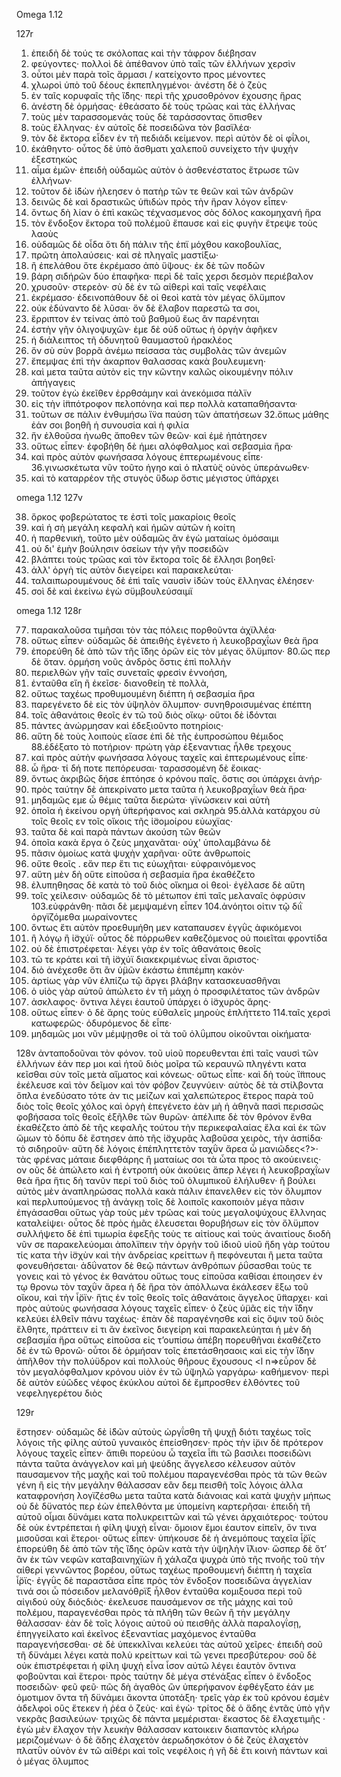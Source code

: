 Omega 1.12

127r

1. ἐπειδὴ δὲ τούς τε σκόλοπας
καὶ τὴν τάφρον διέβησαν
2. φεύγοντες· πολλοὶ δὲ ἀπέθανον ὑπὸ ταῖς τῶν ἑλλήνων χερσὶν
3. οὗτοι μὲν παρὰ τοῖς ἅρμασι /
κατείχοντο προς μένοντες
4. χλωροὶ ὑπὸ τοῦ δέους
ἐκπεπληγμένοι· ἀνέστη δὲ ὁ ζεὺς
5. ἐν ταῖς κορυφαῖς τῆς ἴ̈δης·
περὶ τῆς χρυσοθρόνον ἐχουσης ἥρας
6. ἀνέστη δὲ ὁρμήσας· ἐθεάσατο δὲ τοὺς τρῶας καὶ τὰς ἑλλήνας
7. τοὺς μὲν ταρασσομενάς
τοὺς δὲ ταράσσοντας ὄπισθεν 
8. τοὺς ἕλληνας· ἐν αὐτοῖς δὲ
ποσειδῶνα τὸν βασϊλέα·
9. τὸν δὲ ἕκτορα εἶδεν ἐν τῆ πεδιάδι κείμενον. περὶ αὐτὸν δὲ οἱ φΐλοι,
10. ἐκάθηντο· οὗτος δὲ ὑπὸ ἄσθματι χαλεποῦ συνείχετο
τὴν ψυχὴν ἐξεστηκὼς
11. αἷμα ἐμῶν· ἐπειδὴ οὐδαμῶς αὐτὸν ὁ ἀσθενέστατος ἔτρωσε τῶν ἑλλήνων·
12. τοῦτον δὲ ἰ̈δὼν ἠλεησεν
ὁ πατὴρ τῶν τε θεῶν καὶ τῶν ἀνδρῶν 
13. δεινῶς δὲ καὶ δραστικῶς  ὑ̈πιδὼν πρὸς τὴν ἥραν λόγον εἶπεν·
14. ὄντως δὴ λίαν ὁ ἐπὶ κακῶς τέχνασμενος σὸς δόλος κακομηχανή ἥρα
15. τὸν ἔνδοξον ἕκτορα τοῦ πολέμοῦ ἔπαυσε καὶ εἰς φυγὴν ἔτρεψε τοὺς λαοὺς
16. οὺδαμῶς δὲ οἶδα ὅτι δὴ πάλιν τῆς ἐπϊ μόχθου κακοβουλϊας,
17. πρῶτη ἀπολαύσεις· καὶ σὲ πληγαῖς μαστίξω·
18. ἢ ἐπελάθου ὅτε ἐκρέμασο ἀπὸ ὕ̈ψους· ἐκ δὲ τῶν ποδῶν
19. βάρη σιδήρῶν δύο ἐπαφῆκα· περὶ δὲ ταῖς χερσι δεσμὸν περιέβαλον 
20. χρυσοῦν· στερεὸν· σὺ δὲ ἐν τῶ αἰθερὶ καὶ ταῖς νεφέλαις
21. ἐκρέμασο· ἐδεινοπάθουν δὲ οἱ θεοὶ κατὰ τὸν μέγας ὄλϋμπον
22. οὐκ ἐδύναντο δὲ λῦσαι· ὅν δὲ ἔλαβον παρεστῶ τα σοι,
23. ἔρριπτον ἐν τείνας ἀπὸ τοῦ βαθμοῦ ἕως ἂν παρένηται
24. ἐστὴν γῆν ὀλιγοψυχῶν· ἐμε δὲ οὐδ οὕτως ἡ ὀργὴν ἀφῆκεν
25. ἠ διάλειπτος τῆ ὀδυνητοῦ θαυμαστοῦ ἡρακλέος 
26. ὅν σὺ σὺν βορρᾶ ἀνέμω πείσασα τὰς συμβολὰς τῶν ἀνεμῶν
27. ἔπεμψας ἐπὶ τὴν ἀκαρπον θαλασσας κακὰ βουλευμενη·
28. καὶ μετα ταῦτα αὐτὸν εἰς την κῶντην καλῶς οἰκουμένην πόλιν ἀπήγαγεις
29. τοῦτον ἐγὼ ἐκεῖθεν ἐρρθσάμην καὶ ἀνεκόμισα πάλϊν 
30. εἰς τὴν ἱ̈ππότροφον πελοπόνηα καὶ περ πολλὰ καταπαθήσαντα·
31. τοῦτων σε πάλιν ἐνθυμήσω ἵ̈να παύση τῶν ἀπατήσεων
32.ὄπως μάθης ἐάν σοι βοηθῆ ἡ συνουσία καὶ ἡ φιλία
33. ἥν ἐλθοῦσα ἠνωθς ἄποθεν τῶν θεῶν· καὶ ἐμὲ ἠπάτησεν
34. οὕτως εἶπεν· ἐφοβήθη δὲ ἡμει αλόφθαλμος καὶ σεβασμὶα ἥρα·
35. καὶ πρὸς αὐτὸν φωνήσασα λόγους ἐπτερωμένους εἶπε·
36.γινωσκέτωτα νῦν τοῦτο ἡγηο καὶ ὁ πλατὺ̈ς οὐνὸς ὑπεράνωθεν·
37. καὶ τὸ καταρρέον τῆς στυγὸς ὕ̈δωρ ὅστις μέγιστος ὑ̈πάρχει

omega 1.12 127v

38. ὅρκος  φοβερώτατος τε ἐστὶ τοῖς μακαρίοις θεοῖς
39. καὶ ἡ σὴ μεγάλη κεφαλὴ καὶ ἡμῶν αὐτῶν ἡ κοίτη
40. ἡ παρθενικὴ, τοῦτο μὲν οὐδαμῶς ἂν ἐγὼ ματαίως ὀμόσαιμι
41. οὐ δι' ἐμὴν βούλησιν ὁσείων τὴν γῆν ποσειδῶν
42. βλάπτει τοὺς τρῶας καὶ τὸν ἕκτορα τοῖς δὲ ἕλλησι βοηθεῖ·
43. ἀλλ' ὀργὴ τίς αὐτὸν διεγείρει καὶ παρακελεύται·
44. ταλαιπωρουμένους δὲ ἐπὶ ταῖς ναυσὶν ἰ̈δὼν τοὺς ἕλληνας ἐλέησεν·
45. σοὶ δὲ καὶ ἐκείνω ἐγὼ σϋμβουλεύσαιμϊ


omega 1.12 128r

77. παρακαλοῦσα τιμῆσαι τὸν τὰς πόλεις πορθοῦντα ἀχϊλλέα·
78. οὕτως εἶπεν· οὐδαμῶς δὲ ἀπειθὴς ἐγένετο ἡ λευκοβραχΐων θεὰ ἥρα
79. ἐπορεύθη δὲ ἀπὸ τῶν τῆς ἴ̈δης ὀρῶν εἰς τὸν μέγας ὄλϋμπον·
80.ὥς περ δὲ ὅταν. ὁρμήση νοῦς ἀνδρὸς ὅστις ἐπὶ πολλὴν
81. περιελθὼν γῆν ταῖς συνεταῖς φρεσὶν ἐννοήση,
82. ἐνταῦθα εἴη ἢ ἐκεῖσε· διανοθείη τὲ πολλὰ,
83. οὕτως ταχέως προθυμουμένη διέπτη ἡ σεβασμία ἥρα
84. παρεγένετο δὲ εἰς τὸν ὑ̈ψηλὸν ὄλυμπον· συνηθροισυμένας ἐπέπτη
85. τοῖς ἀθανάτοις θεοῖς ἐν τῶ τοῦ διὸς οἴκῳ· οὕτοι δὲ ἰ̈δόνται
86. πάντες ἀνώρμησαν καὶ ἐδεξιοῦντο ποτηρίοις·
87. αὕτη δὲ τοὺς λοιποὺς εἴασε ἐπὶ δὲ τῆς ἐυπροσώπου θέμιδος 
88.ἐδέξατο τὸ ποτήριον· πρώτη γὰρ ἐξεναντιας ἦλθε τρεχους 
89. καὶ πρὸς αὐτὴν φωνήσασα λόγους ταχεῖς καὶ ἐπτερωμένους εἶπε·
90. ὦ ἥρα· τί δή ποτε πεπόρευσαι· ταρασσομένη δὲ ἔοικας·
91. ὄντως ἀκριβῶς δήσε ἐπτόησε ὁ κρόνου παῖς. ὅστις σοι ὑπάρχει ἀνήρ· 
92. πρὸς ταύτην δὲ ἀπεκρίνατο μετα ταῦτα ἡ λευκοβραχΐων θεὰ ἥρα·
93. μηδαμῶς εμε ὦ θέμις ταῦτα διερώτα· γϊνώσκειν καὶ αὐτὴ
94. ὁποῖα ἡ ἐκείνου οργὴ ὑ̈περήφανος καὶ σκληρὰ
95.ἀλλὰ κατάρχου σὺ τοῖς θεοῖς εν τοῖς οἴκοις τῆς ἰ̈σομοίρου εὐωχϊας· 
96. ταῦτα δὲ καὶ παρὰ πάντων ἀκούση τῶν θεῶν 
97. ὁποῖα κακὰ ἔργα ὁ ζεὺς μηχανᾶται· οὐχ' ὑπολαμβάνω δὲ
98. πᾶσιν ὁμοίως κατὰ ψυχὴν χαρῆναι· οὔτε ἀνθρωποίς  
99. οὔτε θεοῖς . εἄν περ ἔτι τις εὐωχῆται· εὐφραινόμενος 
100. αὕτη μὲν δὴ οὕτε εἰποῦσα ἡ σεβασμία ἥρα ἐκαθέζετο 
101. ἐλυπηθησας δὲ κατὰ τὸ τοῦ διὸς οἴκημα οἱ θεοὶ· ἐγέλασε δὲ αὕτη
102. τοῖς χείλεσιν· οὐδαμῶς δὲ τὸ μέτωπον ἐπὶ ταῖς μελαναῖς ὀφρύσιν
103.εὐφράνθη· πᾶσι δὲ μεμψαμένη εἶπεν 
104.ἀνόητοι οἱτιν τῷ διῒ ὀργϊζόμεθα μωραίνοντες 
105. ὄντως ἔτι αὐτὸν προεθυμήθη μεν καταπαυσεν ἐγγῢς ἀφικόμενοι 
106. ἢ λόγῳ ἢ ἰ̈σχύϊ· οὗτος δὲ πόρρωθεν καθεζόμενος οὐ ποιεῖται φροντίδα 
107. οὐ δὲ ἐπιστρέφεται· λέγει γὰρ ἐν τοῖς ἀθανάτοις θεοῖς  
108. τῶ τε κράτει καὶ τῆ ἰ̈σχύϊ διακεκριμένως εἶναι ἄριστος·  
109. διὸ ἀνέχεσθε ὅτι ἂν ὑ̈μῶν ἑκάστω ἐπιπέμπη κακὸν·
110. ἀρτίως γὰρ νῦν ἐλπίζω τῷ ἄργει βλάβην κατασκευασθῆναι 
111. ὁ υἱὸς γὰρ αὐτοῦ ἀπώλετο ἐν τῆ μάχη ὁ προσφιλέτατος τῶν ἀνδρῶν
112. ἀσκλαφος· ὅντινα λέγει ἑαυτοῦ ὑπάρχει ὁ ἰ̈σχυρὸς ἄρης·
113. οὕτως εἶπεν· ὁ δὲ ἄρης τοὺς εὐθαλεῖς μηροὺς ἐπλήττετο 
114.ταῖς χερσὶ κατωφερῶς· ὀδυρόμενος δὲ εἶπε·
115. μηδαμῶς μοι νῦν μέμψῃσθε οἱ τὰ τοῦ ὀλΰμπου οἰκοῦνται οἰκήματα· 

128v 
<l n=116>ἀνταποδοῦναι τὸν φόνον. τοῦ υἱοῦ πορευθενται ἐπὶ ταῖς ναυσὶ τῶν ἑλλήνων</l>
<l n=117>ἐάν περ μοι καὶ ἡτοῦ διὸς μοῖρα τῶ κεραυνῶ πληγέντι</l>
<l n=118>κατα κεῖσθαι σὺν τοῖς μετὰ αἵματος καὶ κόνεως·</l>
<l n=119>οὕτως  εἶπε· καὶ δὴ τοὺς ἵ̈ππους ἐκέλευσε καὶ τὸν δεῖμον καὶ τὸν φόβον</l>
<l n=120>ζευγνύειν· αὐτὸς δὲ τὰ στίλβοντα ὅπλα ἐνεδύσατο </l>
<l n=121>τότε ἀν τις μείζων καὶ χαλεπώτερος ἕτερος</l>
<l n=122>παρὰ τοῦ διὸς τοῖς θεοῖς χόλος καὶ ὀργὴ ἐπεγένετο</l>
<l n=123>ἐὰν μὴ ἡ ἀθηνᾶ πασὶ περισσῶς φοβήσασα τοῖς θεοῖς</l>
<l n=124>ἐξῆλθε τῶν θυρῶν· ἀπέλιπε δὲ τὸν θρόνον ἔνθα ἐκαθέζετο</l>
<l n=125>ἀπὸ δὲ τῆς κεφαλῆς τούτου τὴν περικεφαλαίας ἔλα<unclear abbreviation> καὶ ἐκ τῶν ὤμων </l>
<l n=126>τὸ δόπυ δὲ ἔστησεν ἀπὸ τῆς ἰ̈σχυρᾶς λαβοῦσα χειρὸς, <rubric>τὴν ἀσπίδα·</rubric>
</l>
<l n=127>τὸ σιδηροῦν· αὕτη δὲ λόγοις ἐπέπληττετὸν ταχῢν ἄρεα</l>
<l n=128>ὦ μανιῶδες<?>· τὰς φρένας μάταιε διεφθάρης ἢ ματαίως σοι</l>
<l n=129> τὰ ὦτα προς τὸ ακούεινεις· ον οῦς δὲ ἀπώλετο καὶ ἡ ἐντροπή</l>
<l n=130>οὐκ ἀκούεις ἅπερ λέγει ἡ λευκοβραχΐων θεὰ ἥρα</l>
<l n=131>ἥτις δὴ τανῦν περί τοῦ διὸς τοῦ ὀλυμπικοῦ ἐλήλυθεν· </l>
<l n=132>ἢ βούλει αὐτὸς μὲν ἀναπληρώσας πολλὰ κακὰ</l>
<l n=133>πάλιν ἐπανελθεν εἰς τὸν ὄλυμπον καὶ περλυπούμενος τῇ ἀνάγκῃ</l>
<l n=134>τοῖς δὲ λοιποῖς κακοποιὸν μέγα πᾶσιν ἐπγάσασθαι</l>
<l n=135>οὕτως γὰρ τοὺς μὲν τρῶας καὶ τοὺς μεγαλοψύχους ἕλλνηας</l>
<l n=136>καταλείψει· οὗτος δὲ πρὸς ἡμᾶς ἐλευσεται θορυβήσων εἰς τὸν ὄλϋμπον</l>
<l n=137>συλλήψετο δὲ ἐπὶ τιμωρία ἐφεξῆς τοὺς τε αἰτίους καὶ τοὺς ἀναιτίους</l>
<l n=138>διοδὴ νῦν σε παρακελεύομαι ἀπολϊπειν τὴν ὀργὴν τοῦ ἰδιοῦ υἱοῦ</l>
<l n=139>ἤδη γὰρ τούτου τίς κατα τὴν ἰ̈σχὺν καὶ τὴν ἀνδρείας κρείττων </l>
<l n=140>ἢ πεφόνευται ἢ μετα ταῦτα φονευθήσεται· ἀδΰνατον δὲ θεῷ</l>
<l n=141>πάντων ἀνθρόπων ῥΰσασθαι τοὺς τε γονεις καὶ τὸ γένος ἐκ θανάτου</l>
<l n=142>οὕτως τους εἰποῦσα καθίσαι ἐποιησεν ἐν τῳ θρονω τὸν ταχῢν ἄρεα</l>
<l n=143>ἡ δὲ ἥρα τὸν ἀπόλλωνα ἐκάλεσεν ἕξω τοῦ οἴκου,</l>
<l n=144>καὶ τὴν ἶ̈ρϊν· ἥτις ἐν τοῖς θεοῖς τοῖς ἀθανάτοις ἄγγελος ὕ̈παρχει· </l>
<l n=145>καὶ πρὸς αὐτοὺς φωνήσασα λόγους ταχεῖς εἶπεν·</l>
<l n=146>ὁ ζεὺς ὑ̈μᾶς εἰς τὴν ἴ̈δην κελεύει ἐλθεῖν πάνυ ταχέως·</l>
<l n=147>ἐπὰν δὲ παραγένησθε καὶ εἰς ὄψιν τοῦ διὸς ἔλθητε,</l>
<l n=148>πράττειν εἰ τι ἂν ἐκεῖνος διεγείρη καὶ παρακελεύηται</l>
<l n=149>ἡ μὲν δὴ σεβασμΐα ἥρα οὕτως εἰποῦσα εἰς τ’ουπίσω ἀπέβη πορευθῆναι</l>
<l n=150>ἐκαθέζετο δὲ ἐν τῶ θρονῶ· οὗτοι δὲ ὁρμήσαν τοῖς ἐπετάσθησαοις </l>
<l n=151>καὶ εἰς τὴν ἴ̈δην ἀπῆλθον τὴν πολύϋδρον καὶ πολλοὺς θῆρους ἔχουσους </l>
<l n=>εὖρον δὲ τὸν μεγαλόφθαλμον κρόνου υἱὸν ἐν τῶ ὑ̈ψηλῶ γαργάρω·</l>
<l n=152>καθήμενον· περὶ δὲ αὐτὸν εὐῶδες νέφος ἐκύκλου</l>
<l n=153>αὐτοὶ δὲ ἔμπροσθεν ἐλθόντες τοῦ νεφεληγερέτου διὸς </l>

129r

<l n=154>ἕστησεν· οὐδαμῶς δὲ ἰ̈δῶν αὐτοὺς ὠργΐσθη τῆ ψυχῇ</l>
<l n=155>διότι ταχέως τοῖς λόγοις τῆς φίλης αὐτοῦ γυναικὸς ἐπείσθησεν·</l>
<l n=156>πρὸς τὴν ἰ̈ριν δὲ πρότερον λόγους ταχεῖς εἶπεν·</l>
<l n=157>ἄπιθι πορεύου ὦ ταχεῖα ἶ̈πι τῶ βασιλει ποσειδῶνι</l>
<l n=158> πάντα ταῦτα ἀνάγγελον καὶ μὴ ψεύδης ἄγγελεσο</l>
<l n=159>κέλευσον αὐτὸν παυσαμενον τῆς μαχῆς καὶ τοῦ πολέμου</l>
<l n=160>παραγενέσθαι πρὸς τὰ τῶν θεῶν γένη ἢ εἰς τὴν μεγάλην θάλασσαν</l>
<l n=161>εἂν δεμ <unclear></unclear>πεισθῆ τοῖς λόγοις ἀλλα καταφρονήση</l>
<l n=162>λογϊζέσθω μετα ταῦτα κατὰ διάνοιας καὶ κατὰ ψυχὴν</l>
<l n=163>μήπως οὐ δὲ δϋνατός περ ἐὼν ἐπελθόντα με ὑπομείνη</l>
<l n=164>καρτερῆσαι· ἐπειδὴ τῆ αὐτοῦ οἶμαι δϋνάμει κατα πολυκρειττῶν </l>
<l n=165>καὶ τῶ γένει ἀρχαιότερος· τούτου δὲ οὐκ ἐντρέπεται ἡ φίλη ψυχὴ εἶναι·  </l>
<l n=166>ὅμοιον ἔμοι ἑαυτον εἰπεῖν, ὅν τινα μισοῦσαι καὶ ἕτεροι·</l>
<l n=167>οὕτως εἶπεν· ὑπήκουσε δὲ ἡ ἀνεμόπους ταχεῖα ἶ̈ρϊς</l>
<l n=168>ἐπορεύθη δὲ ἀπὸ τῶν τῆς ἴ̈δης ὀρῶν κατὰ τὴν ὑ̈ψηλὴν ἴ̈λιον·</l>
<l n=169>ὥσπερ δὲ ὅτ’ ἂν ἐκ τῶν νεφῶν καταβαινηχϊὼν ἢ χάλαζα</l>
<l n=170>ψυχρὰ ὑπὸ τῆς πνοῆς τοῦ τὴν αἰθερί γεννῶντος βορέου,</l>
<l n=171>οὕτως ταχέως προθουμενή διέπτη ἡ ταχεῖα ἶ̈ρϊς·</l>
<l n=172>ἐγγῢς δὲ παραστᾶσα εἶπε πρὸς τὸν ἔνδοξον ποσειδῶνα</l>
<l n=173>ἀγγελίαν τινά σοι ὦ πόσειδον μελανόθρϊξ</l>
<l n=174>ἦλθον ἐνταῦθα κομιξουσα περὶ τοῦ αἰγιδού οὐχ διός<corr>διὸς</corr>·</l>
<l n=175>ἐκελευσε παυσάμενον σε τῆς μάχης καὶ τοῦ πολέμου,</l>
<l n=176>παραγενέσθαι πρὸς τὰ πλήθη τῶν θεῶν ἢ τὴν μεγάλην θάλασσαν·</l>
<l n=177>ἐὰν δὲ τοῖς λόγοις αὐτοῦ οὐ πεισθῆς ἀλλὰ παραλογΐσῃ,</l>
<l n=178>ἐπηγγείλατο καὶ ἐκεῖνος ἐξεναντίας μαχόμενος</l>
<l n=179>ἐνταῦθα παραγενήσεσθαι· σὲ δὲ ὑπεκκλῖναι κελεύει</l>
<l n=180>τὰς αὐτοῦ χεῖρες· ἐπειδὴ σοῦ τῆ δϋνάμει λέγει κατὰ πολὺ κρείττων</l>
<l n=181>καὶ τῶ γενει πρεσβύτερου· σοῦ δὲ οὐκ ἐπιστρέφεται ἡ φίλη ψυχὴ εἶνα</l>
<l n=182>ἶσον αὐτῶ λέγει ἑαυτὸν ὅντινα φοβοῦνται καὶ ἕτεροι·</l>
<l n=183>πρὸς ταύτην δὲ μέγα στένάξας εἶπεν ὁ ἔνδοξος ποσειδῶν·</l>
<l n=184>φεῦ φεῦ· πῶς δὴ ἀγαθὸς ὢν ὑπερήφανον ἐφθέγξατο</l>
<l n=185>ἐάν με ὁμοτιμον ὄντα τῆ δϋνάμει ἄκοντα ὑποτάξη·</l>
<l n=186>τρεῖς γὰρ ἐκ τοῦ κρόνου ἐσμὲν ἀδελφοὶ οὓς ἔτεκεν ἡ ῥέα</l>
<l n=187>ὁ ζεὺς· καὶ ἐγὼ· τρίτος δὲ ὁ ἅδης ἐντᾶς ὑπὸ γῆν νεκρᾶς βασιλεύων·</l>
<l n=188>τριχῶς δὲ πάντα μεμέρισται· ἕκαστος δὲ ἔλαχετιμῆς ·</l>
<l n=189>ἐγὼ μὲν ἔλαχον τὴν λευκὴν θάλασσαν κατοικειν διαπαντὸς</l>
<l n=190>κλήρω μεριζομένων· ὁ δὲ ἅδης ἐλαχετὸν ἀερωδησκότον</l>
<l n=191>ὁ δὲ ζεὺς ἐλαχετὸν πλατῢν οὐνὸν ἐν τῶ αἰθέρι καὶ τοῖς νεφέλοις</l>
<l n=192>ἡ γῆ δὲ ἔτι κοινὴ πάντων καὶ ὁ μέγας ὄλυμπος </l>

